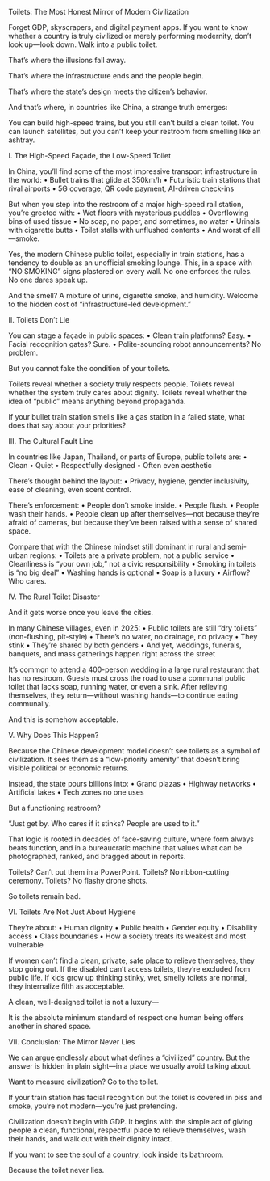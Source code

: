 Toilets: The Most Honest Mirror of Modern Civilization

Forget GDP, skyscrapers, and digital payment apps. If you want to know whether a country is truly civilized or merely performing modernity, don’t look up—look down. Walk into a public toilet.

That’s where the illusions fall away.

That’s where the infrastructure ends and the people begin.

That’s where the state’s design meets the citizen’s behavior.

And that’s where, in countries like China, a strange truth emerges:

You can build high-speed trains, but you still can’t build a clean toilet.
You can launch satellites, but you can’t keep your restroom from smelling like an ashtray.

I. The High-Speed Façade, the Low-Speed Toilet

In China, you’ll find some of the most impressive transport infrastructure in the world:
	•	Bullet trains that glide at 350km/h
	•	Futuristic train stations that rival airports
	•	5G coverage, QR code payment, AI-driven check-ins

But when you step into the restroom of a major high-speed rail station, you’re greeted with:
	•	Wet floors with mysterious puddles
	•	Overflowing bins of used tissue
	•	No soap, no paper, and sometimes, no water
	•	Urinals with cigarette butts
	•	Toilet stalls with unflushed contents
	•	And worst of all—smoke.

Yes, the modern Chinese public toilet, especially in train stations, has a tendency to double as an unofficial smoking lounge. This, in a space with “NO SMOKING” signs plastered on every wall. No one enforces the rules. No one dares speak up.

And the smell? A mixture of urine, cigarette smoke, and humidity.
Welcome to the hidden cost of “infrastructure-led development.”

II. Toilets Don’t Lie

You can stage a façade in public spaces:
	•	Clean train platforms? Easy.
	•	Facial recognition gates? Sure.
	•	Polite-sounding robot announcements? No problem.

But you cannot fake the condition of your toilets.

Toilets reveal whether a society truly respects people.
Toilets reveal whether the system truly cares about dignity.
Toilets reveal whether the idea of “public” means anything beyond propaganda.

If your bullet train station smells like a gas station in a failed state, what does that say about your priorities?

III. The Cultural Fault Line

In countries like Japan, Thailand, or parts of Europe, public toilets are:
	•	Clean
	•	Quiet
	•	Respectfully designed
	•	Often even aesthetic

There’s thought behind the layout:
	•	Privacy, hygiene, gender inclusivity, ease of cleaning, even scent control.

There’s enforcement:
	•	People don’t smoke inside.
	•	People flush.
	•	People wash their hands.
	•	People clean up after themselves—not because they’re afraid of cameras, but because they’ve been raised with a sense of shared space.

Compare that with the Chinese mindset still dominant in rural and semi-urban regions:
	•	Toilets are a private problem, not a public service
	•	Cleanliness is “your own job,” not a civic responsibility
	•	Smoking in toilets is “no big deal”
	•	Washing hands is optional
	•	Soap is a luxury
	•	Airflow? Who cares.

IV. The Rural Toilet Disaster

And it gets worse once you leave the cities.

In many Chinese villages, even in 2025:
	•	Public toilets are still “dry toilets” (non-flushing, pit-style)
	•	There’s no water, no drainage, no privacy
	•	They stink
	•	They’re shared by both genders
	•	And yet, weddings, funerals, banquets, and mass gatherings happen right across the street

It’s common to attend a 400-person wedding in a large rural restaurant that has no restroom.
Guests must cross the road to use a communal public toilet that lacks soap, running water, or even a sink. After relieving themselves, they return—without washing hands—to continue eating communally.

And this is somehow acceptable.

V. Why Does This Happen?

Because the Chinese development model doesn’t see toilets as a symbol of civilization. It sees them as a “low-priority amenity” that doesn’t bring visible political or economic returns.

Instead, the state pours billions into:
	•	Grand plazas
	•	Highway networks
	•	Artificial lakes
	•	Tech zones no one uses

But a functioning restroom?

“Just get by. Who cares if it stinks? People are used to it.”

That logic is rooted in decades of face-saving culture, where form always beats function, and in a bureaucratic machine that values what can be photographed, ranked, and bragged about in reports.

Toilets? Can’t put them in a PowerPoint.
Toilets? No ribbon-cutting ceremony.
Toilets? No flashy drone shots.

So toilets remain bad.

VI. Toilets Are Not Just About Hygiene

They’re about:
	•	Human dignity
	•	Public health
	•	Gender equity
	•	Disability access
	•	Class boundaries
	•	How a society treats its weakest and most vulnerable

If women can’t find a clean, private, safe place to relieve themselves, they stop going out.
If the disabled can’t access toilets, they’re excluded from public life.
If kids grow up thinking stinky, wet, smelly toilets are normal, they internalize filth as acceptable.

A clean, well-designed toilet is not a luxury—

It is the absolute minimum standard of respect one human being offers another in shared space.


VII. Conclusion: The Mirror Never Lies

We can argue endlessly about what defines a “civilized” country.
But the answer is hidden in plain sight—in a place we usually avoid talking about.

Want to measure civilization? Go to the toilet.

If your train station has facial recognition but the toilet is covered in piss and smoke, you’re not modern—you’re just pretending.

Civilization doesn’t begin with GDP.
It begins with the simple act of giving people a clean, functional, respectful place to relieve themselves, wash their hands, and walk out with their dignity intact.

If you want to see the soul of a country, look inside its bathroom.

Because the toilet never lies.
